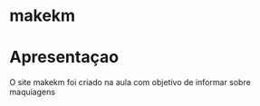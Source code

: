 # makekm
<h1>Apresentaçao</h1>
<p>O site makekm foi criado na aula com objetivo de informar sobre maquiagens</p>
